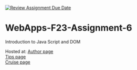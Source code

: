 [![Review Assignment Due Date](https://classroom.github.com/assets/deadline-readme-button-24ddc0f5d75046c5622901739e7c5dd533143b0c8e959d652212380cedb1ea36.svg)](https://classroom.github.com/a/b9NC0g7h)
# WebApps-F23-Assignment-6
Introduction to Java Script and DOM

Hosted at: 
[Author page](https://44-563-webapps-f23.github.io/44563-webapps-f23-assignment6-ArigelaRajesh/author.html)<br>
[Tips page](https://44-563-webapps-f23.github.io/44563-webapps-f23-assignment6-ArigelaRajesh/tips.html)<br>
[Cruise page](https://44-563-webapps-f23.github.io/44563-webapps-f23-assignment6-ArigelaRajesh/cruise.html)<br>